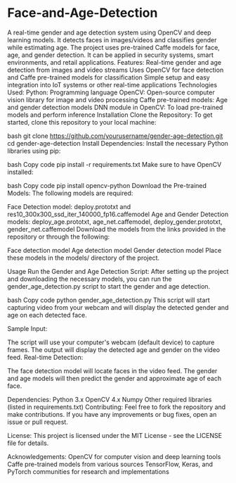 # Face-and-Age-Detection
A real-time gender and age detection system using OpenCV and deep learning models. It detects faces in images/videos and classifies gender while estimating age. The project uses pre-trained Caffe models for face, age, and gender detection. It can be applied in security systems, smart environments, and retail applications.
Features:
Real-time gender and age detection from images and video streams
Uses OpenCV for face detection and Caffe pre-trained models for classification
Simple setup and easy integration into IoT systems or other real-time applications
Technologies Used:
Python: Programming language
OpenCV: Open-source computer vision library for image and video processing
Caffe pre-trained models: Age and gender detection models
DNN module in OpenCV: To load pre-trained models and perform inference
Installation
Clone the Repository: To get started, clone this repository to your local machine:

bash
git clone https://github.com/yourusername/gender-age-detection.git
cd gender-age-detection
Install Dependencies: Install the necessary Python libraries using pip:

bash
Copy code
pip install -r requirements.txt
Make sure to have OpenCV installed:

bash
Copy code
pip install opencv-python
Download the Pre-trained Models: The following models are required:

Face Detection model: deploy.prototxt and res10_300x300_ssd_iter_140000_fp16.caffemodel
Age and Gender Detection models: deploy_age.prototxt, age_net.caffemodel, deploy_gender.prototxt, gender_net.caffemodel
Download the models from the links provided in the repository or through the following:

Face detection model
Age detection model
Gender detection model
Place these models in the models/ directory of the project.

Usage
Run the Gender and Age Detection Script: After setting up the project and downloading the necessary models, you can run the gender_age_detection.py script to start the gender and age detection.

bash
Copy code
python gender_age_detection.py
This script will start capturing video from your webcam and will display the detected gender and age on each detected face.

Sample Input:

The script will use your computer's webcam (default device) to capture frames.
The output will display the detected age and gender on the video feed.
Real-time Detection:

The face detection model will locate faces in the video feed.
The gender and age models will then predict the gender and approximate age of each face.

Dependencies:
Python 3.x
OpenCV 4.x
Numpy
Other required libraries (listed in requirements.txt)
Contributing:
Feel free to fork the repository and make contributions. If you have any improvements or bug fixes, open an issue or pull request.

License:
This project is licensed under the MIT License - see the LICENSE file for details.

Acknowledgements:
OpenCV for computer vision and deep learning tools
Caffe pre-trained models from various sources
TensorFlow, Keras, and PyTorch communities for research and implementations
